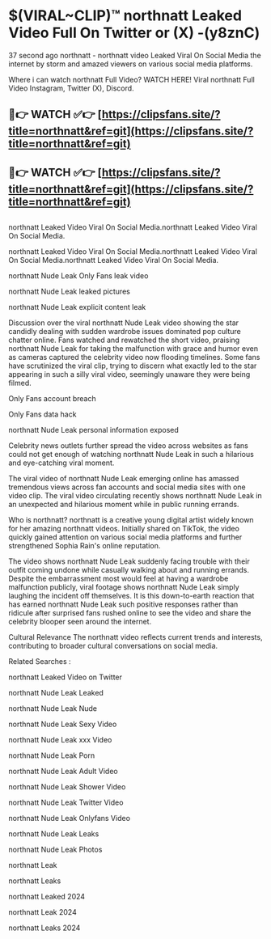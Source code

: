 # $(VIRAL~CLIP)™ northnatt Leaked Video Full On Twitter or (X) -(y8znC)
37 second ago northnatt - northnatt video Leaked Viral On Social Media the internet by storm and amazed viewers on various social media platforms.

Where i can watch northnatt Full Video? WATCH HERE! Viral northnatt Full Video Instagram, Twitter (X), Discord.

## 🔴👉 WATCH ✅👉 [https://clipsfans.site/?title=northnatt&ref=git](https://clipsfans.site/?title=northnatt&ref=git)
## 🔴👉 WATCH ✅👉 [https://clipsfans.site/?title=northnatt&ref=git](https://clipsfans.site/?title=northnatt&ref=git)
##
northnatt Leaked Video Viral On Social Media.northnatt Leaked Video Viral On Social Media.

northnatt Leaked Video Viral On Social Media.northnatt Leaked Video Viral On Social Media.northnatt Leaked Video Viral On Social Media.

northnatt Nude Leak Only Fans leak video

northnatt Nude Leak leaked pictures

northnatt Nude Leak explicit content leak

Discussion over the viral northnatt Nude Leak video showing the star candidly dealing with sudden wardrobe issues dominated pop culture chatter online. Fans watched and rewatched the short video, praising northnatt Nude Leak for taking the malfunction with grace and humor even as cameras captured the celebrity video now flooding timelines. Some fans have scrutinized the viral clip, trying to discern what exactly led to the star appearing in such a silly viral video, seemingly unaware they were being filmed.


Only Fans account breach

Only Fans data hack

northnatt Nude Leak personal information exposed

Celebrity news outlets further spread the video across websites as fans could not get enough of watching northnatt Nude Leak in such a hilarious and eye-catching viral moment.


The viral video of northnatt Nude Leak emerging online has amassed tremendous views across fan accounts and social media sites with one video clip. The viral video circulating recently shows northnatt Nude Leak in an unexpected and hilarious moment while in public running errands.


Who is northnatt? northnatt is a creative young digital artist widely known for her amazing northnatt videos. Initially shared on TikTok, the video quickly gained attention on various social media platforms and further strengthened Sophia Rain's online reputation.

The video shows northnatt Nude Leak suddenly facing trouble with their outfit coming undone while casually walking about and running errands. Despite the embarrassment most would feel at having a wardrobe malfunction publicly, viral footage shows northnatt Nude Leak simply laughing the incident off themselves. It is this down-to-earth reaction that has earned northnatt Nude Leak such positive responses rather than ridicule after surprised fans rushed online to see the video and share the celebrity blooper seen around the internet.

Cultural Relevance The northnatt video reflects current trends and interests, contributing to broader cultural conversations on social media.

Related Searches :

northnatt Leaked Video on Twitter

northnatt Nude Leak Leaked

northnatt Nude Leak Nude

northnatt Nude Leak Sexy Video

northnatt Nude Leak xxx Video

northnatt Nude Leak Porn

northnatt Nude Leak Adult Video

northnatt Nude Leak Shower Video

northnatt Nude Leak Twitter Video

northnatt Nude Leak Onlyfans Video

northnatt Nude Leak Leaks

northnatt Nude Leak Photos

northnatt Leak

northnatt Leaks

northnatt Leaked 2024

northnatt Leak 2024

northnatt Leaks 2024
